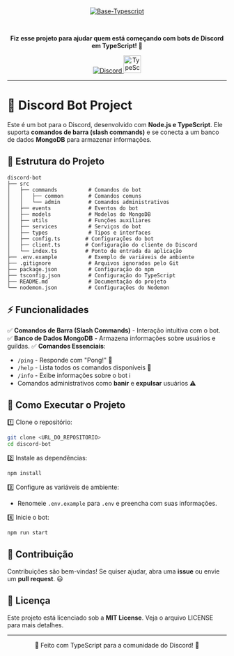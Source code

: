 <br />
<p align="center">
<a href="https://discord.com/users/1226297864796246016" target="_blank">
  <img src="https://i.imgur.com/13PduII.png" alt="Base-Typescript">
</a>
</p>
<br />

<p align="center">
  <strong>Fiz esse projeto para ajudar quem está começando com bots de Discord em TypeScript! 🚀</strong>
</p>

<p align="center">
  <a href="https://discord.com/users/1226297864796246016">
    <img src="https://img.shields.io/badge/Entrar%20em%20nosso-Discord-blue" alt="Discord">
  </a>
  <img src="https://cdn.jsdelivr.net/gh/devicons/devicon/icons/typescript/typescript-original.svg" alt="TypeScript" width="40" height="40"/>
</p>

---

# 🤖 Discord Bot Project

Este é um bot para o Discord, desenvolvido com **Node.js e TypeScript**. Ele suporta **comandos de barra (slash commands)** e se conecta a um banco de dados **MongoDB** para armazenar informações.

## 📁 Estrutura do Projeto

```
discord-bot
├── src
│   ├── commands          # Comandos do bot
│   │   ├── common        # Comandos comuns
│   │   └── admin         # Comandos administrativos
│   ├── events            # Eventos do bot
│   ├── models            # Modelos do MongoDB
│   ├── utils             # Funções auxiliares
│   ├── services          # Serviços do bot
│   ├── types             # Tipos e interfaces
│   ├── config.ts        # Configurações do bot
│   ├── client.ts        # Configuração do cliente do Discord
│   └── index.ts         # Ponto de entrada da aplicação
├── .env.example          # Exemplo de variáveis de ambiente
├── .gitignore            # Arquivos ignorados pelo Git
├── package.json          # Configuração do npm
├── tsconfig.json         # Configuração do TypeScript
├── README.md             # Documentação do projeto
└── nodemon.json          # Configurações do Nodemon
```

## ⚡ Funcionalidades

✅ **Comandos de Barra (Slash Commands)** - Interação intuitiva com o bot.
✅ **Banco de Dados MongoDB** - Armazena informações sobre usuários e guildas.
✅ **Comandos Essenciais**:
- `/ping` - Responde com "Pong!" 🏓
- `/help` - Lista todos os comandos disponíveis 📜
- `/info` - Exibe informações sobre o bot ℹ️
- Comandos administrativos como **banir** e **expulsar** usuários ⚠️

## 🚀 Como Executar o Projeto

1️⃣ Clone o repositório:
```sh
git clone <URL_DO_REPOSITORIO>
cd discord-bot
```

2️⃣ Instale as dependências:
```sh
npm install
```

3️⃣ Configure as variáveis de ambiente:
- Renomeie `.env.example` para `.env` e preencha com suas informações.

4️⃣ Inicie o bot:
```sh
npm run start
```

## 🤝 Contribuição

Contribuições são bem-vindas! Se quiser ajudar, abra uma **issue** ou envie um **pull request**. 😃

## 📜 Licença

Este projeto está licenciado sob a **MIT License**. Veja o arquivo LICENSE para mais detalhes.

---

<p align="center">💙 Feito com TypeScript para a comunidade do Discord! 💙</p>

